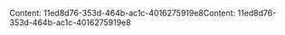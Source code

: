 <span data-ttu-id="aeb97-101">Content: 11ed8d76-353d-464b-ac1c-4016275919e8</span><span class="sxs-lookup"><span data-stu-id="aeb97-101">Content: 11ed8d76-353d-464b-ac1c-4016275919e8</span></span>